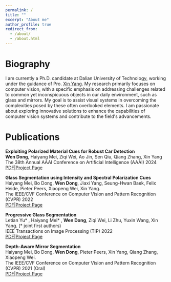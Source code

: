 ```yaml
---
permalink: /
title: ""
excerpt: "About me"
author_profile: true
redirect_from: 
  - /about/
  - /about.html
---
```


Biography
=====
I am currently a Ph.D. candidate at Dalian University of Technology, working under the guidance of Pro. [Xin Yang](https://xinyangdut.github.io/). My research primarily focuses on computer vision, with a specific emphasis on addressing challenges related to common yet inconspicuous objects in our daily environment, such as glass and mirrors. My goal is to assist visual systems in overcoming the complexities posed by these often overlooked elements. I am passionate about exploring innovative solutions to enhance the capabilities of computer vision systems and contribute to the field's advancements.


Publications
=====
**Exploiting Polarized Material Cues for Robust Car Detection**  
**Wen Dong**, Haiyang Mei, Ziqi Wei, Ao Jin, Sen Qiu, Qiang Zhang, Xin Yang  
The 38th Annual AAAI Conference on Artificial Intelligence (AAAI) 2024  
[PDF](http://arxiv.org/abs/2401.02606)|[Project Page](/publication/2024-Exploiting-Polarized-Material-Cues-for-Robust-Car-Detection)  


**Glass Segmentation using Intensity and Spectral Polarization Cues**  
Haiyang Mei, Bo Dong, **Wen Dong**, Jiaxi Yang, Seung-Hwan Baek, Felix Heide, Pieter Peers, Xiaopeng Wei, Xin Yang.  
The IEEE/CVF Conference on Computer Vision and Pattern Recognition (CVPR) 2022  
[PDF](https://openaccess.thecvf.com/content/CVPR2022/papers/Mei_Glass_Segmentation_Using_Intensity_and_Spectral_Polarization_Cues_CVPR_2022_paper.pdf)|[Project Page](https://mhaiyang.github.io/CVPR2022_PGSNet/index.html)  


**Progressive Glass Segmentation**  
Letian Yu* , Haiyang Mei* , **Wen Dong**, Ziqi Wei, Li Zhu, Yuxin Wang, Xin Yang. (\* joint first authors)  
IEEE Transactions on Image Processing (TIP) 2022  
[PDF](https://ieeexplore.ieee.org/document/9748016)|[Project Page](https://mhaiyang.github.io/TIP2022-PGSNet/index.html)  


**Depth-Aware Mirror Segmentation**  
Haiyang Mei, Bo Dong, **Wen Dong**, Pieter Peers, Xin Yang, Qiang Zhang, Xiaopeng Wei.  
The IEEE/CVF Conference on Computer Vision and Pattern Recognition (CVPR) 2021 (Oral)  
[PDF](https://openaccess.thecvf.com/content/CVPR2021/papers/Mei_Depth-Aware_Mirror_Segmentation_CVPR_2021_paper.pdf)|[Project Page](https://mhaiyang.github.io/CVPR2021_PDNet/index.html)  
